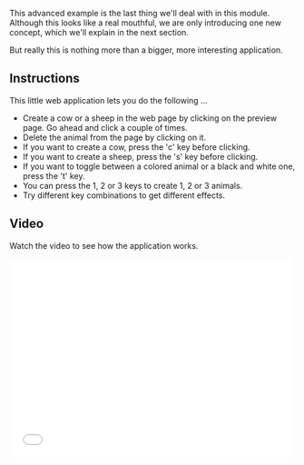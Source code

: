 This advanced example is the last thing we'll deal with in this module. Although this looks like a real mouthful, we are only introducing one new concept, which we'll explain in the next section. 

But really this is nothing more than a bigger, more interesting application.

## Instructions
This little web application lets you do the following ...

- Create a cow or a sheep in the web page by clicking on the preview page. Go ahead and click a couple of times.
- Delete the animal from the page by clicking on it.
- If you want to create a cow, press the 'c' key before clicking.
- If you want to create a sheep, press the 's' key before clicking.
- If you want to toggle between a colored animal or a black and white one, press the 't' key.
- You can press the 1, 2 or 3 keys to create 1, 2 or 3 animals.
- Try different key combinations to get different effects.

## Video
Watch the video to see how the application works.

<iframe src="//player.vimeo.com/video/121087326" width="500" height="350" frameborder="0" webkitallowfullscreen mozallowfullscreen allowfullscreen></iframe>

